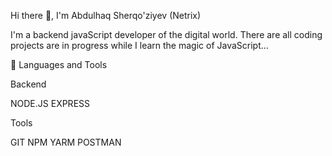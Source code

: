 Hi there 👋, I'm Abdulhaq Sherqo'ziyev (Netrix)

I'm a backend javaScript developer of the digital world. There are all coding projects are in progress while I learn the magic of JavaScript...

🧰 Languages and Tools

Backend

NODE.JS EXPRESS 

Tools

GIT NPM YARM POSTMAN 
